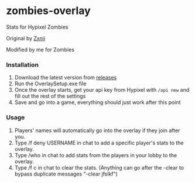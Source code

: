 # zombies-overlay
Stats for Hypixel Zombies

Original by [Zxnii](https://github.com/Zxnii/duels-overlay)

Modified by me for Zombies

### Installation
1. Download the latest version from [releases](https://github.com/Squidable/Bridge-Duels-Overlay/releases)
2. Run the OverlaySetup.exe file
3. Once the overlay starts, get your api key from Hypixel with `/api new` and fill out the rest of the settings
4. Save and go into a game, everything should just work after this point

### Usage
1. Players' names will automatically go into the overlay if they join after you.
2. Type /f deny USERNAME in chat to add a specific player's stats to the overlay.
3. Type /who in chat to add stats from the players in your lobby to the overlay.
4. Type /f c in chat to clear the stats. (Anything can go after the -clear to bypass duplicate messages "-clear jfslkf")
